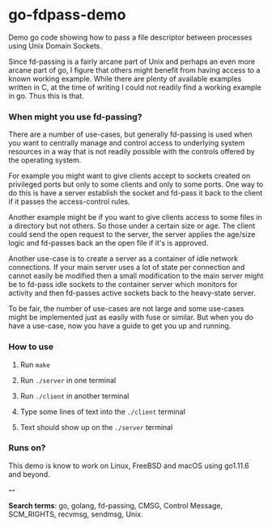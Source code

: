# go-fdpass-demo

Demo go code showing how to pass a file descriptor between processes
using Unix Domain Sockets.

Since fd-passing is a fairly arcane part of Unix and perhaps an even
more arcane part of go, I figure that others might benefit from having
access to a known working example. While there are plenty of available
examples written in C, at the time of writing I could not readily find
a working example in go. Thus this is that.

### When might you use fd-passing?

There are a number of use-cases, but generally fd-passing is used when
you want to centrally manage and control access to underlying system
resources in a way that is not readily possible with the controls
offered by the operating system.

For example you might want to give clients accept to sockets created
on privileged ports but only to some clients and only to some
ports. One way to do this is have a server establish the socket and
fd-pass it back to the client if it passes the access-control rules.

Another example might be if you want to give clients access to some
files in a directory but not others. So those under a certain size or
age. The client could send the open request to the server, the server
applies the age/size logic and fd-passes back an the open file if it's
is approved.

Another use-case is to create a server as a container of idle network
connections. If your main server uses a lot of state per connection
and cannot easily be modified then a small modification to the main
server might be to fd-pass idle sockets to the container server which
monitors for activity and then fd-passes active sockets back to the
heavy-state server.

To be fair, the number of use-cases are not large and some use-cases
might be implemented just as easily with fuse or similar. But when you
do have a use-case, now you have a guide to get you up and running.

### How to use

1. Run `make`

2. Run `./server` in one terminal

3. Run `./client` in another terminal

4. Type some lines of text into the `./client` terminal

5. Text should show up on the `./server` terminal

### Runs on?

This demo is know to work on Linux, FreeBSD and macOS using go1.11.6
and beyond.


**--**

**Search terms**: go, golang, fd-passing, CMSG, Control Message, SCM_RIGHTS, recvmsg, sendmsg, Unix.
